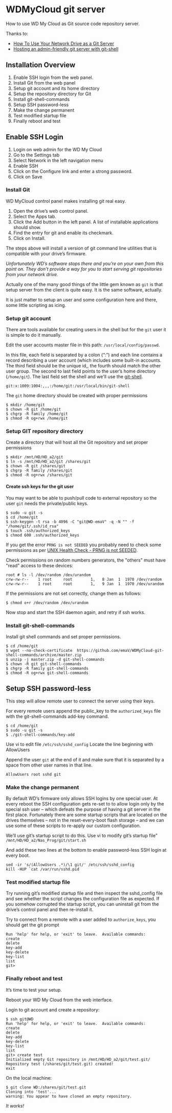 # WDMyCloud git server
How to use WD My Cloud as Git source code repository server.

Thanks to:
* [How To Use Your Network Drive as a Git Server](https://cutecoder.org/software/git-server-network-drive/)
* [Hosting an admin-friendly git server with git-shell](http://planzero.org/blog/2012/10/24/hosting_an_admin-friendly_git_server_with_git-shell)

## Installation Overview
1. Enable SSH login from the web panel.
2. Install Git from the web panel
3. Setup git account and its home directory
4. Setup the repository directory for Git
5. Install git-shell-commands
6. Setup SSH password-less 
7. Make the change permanent
8. Test modified startup file
9. Finally reboot and test

## Enable SSH Login

1. Login on web admin for the WD My Cloud
2. Go to the Settings tab
3. Select Network in the left navigation menu
4. Enable SSH
5. Click on the Configure link and enter a strong password.
6. Click on Save

### Install Git

WD MyCloud control panel makes installing git real easy.

1.  Open the drive’s web control panel.
2.  Select the Apps tab.
3.  Click the Add button in the left panel. A list of installable applications should show.
4.  Find the entry for git and enable its checkmark.
5.  Click on Install.

The steps above will install a version of git command line utilities that is compatible with your drive’s firmware.

_Unfortunately WD’s software stops there and you’re on your own from this point on. They don’t provide a way for you to start serving git repositories from your network drive._

Actually one of the many good things of the little gem known as `git` is that setup server from the client is quite easy. It is the same software, actually.

It is just matter to setup an user and some configuration here and there, some little scripting as icing.


### Setup git account

There are tools available for creating users in the shell but for the `git` user it is simple to do it manually.

Edit the user accounts master file in this path: `/usr/local/config/passwd`.

In this file, each field is separated by a colon (“:”) and each line contains a record describing a user account (which includes some built-in accounts.
The third field should be the unique id,, the fourth should match the other user group.
The second to last field points to the user’s home directory (`/home/git`).
The last field set the shell and we'll use the [git-shell](https://git-scm.com/docs/git-shell).

```
git:x:1009:1004:,,,:/home/git:/usr/local/bin/git-shell
```
The `git` home directory should be created with proper permissions

```
$ mkdir /home/git
$ chown -R git /home/git
$ chgrp -R family /home/git
$ chmod -R og+rwx /home/git
```

### Setup GIT repository directory

Create a directory that will host all the Git repository and set proper permissions

```
$ mkdir /mnt/HD/HD_a2/git
$ ln -s /mnt/HD/HD_a2/git /shares/git
$ chown -R git /shares/git
$ chgrp -R family /shares/git
$ chmod -R og+rwx /shares/git
```

#### Create ssh keys for the git user

You may want to be able to push/pull code to external repository so the user `git` needs  the private/public keys.

```
$ sudo -u git -s
$ cd /home/git
$ ssh-keygen -t rsa -b 4096 -C "git@WD-emaV" -q -N "" -f "/home/git/.ssh/id_rsa"
$ touch .ssh/authorized_keys
$ chmod 600 .ssh/authorized_keys
```

If you get the error `PRNG is not SEEDED` you probably need to check some permissions as per [UNIX Health Check - PRNG is not SEEDED](https://unixhealthcheck.com/blog?id=304).

Check permissions on random numbers generators, the "others" must have "read" access to these devices:

```
root # ls -l /dev/random /dev/urandom
crw-rw-r--    1 root     root        1,   8 Jan  1  1970 /dev/random
crw-rw-r--    1 root     root        1,   9 Jan  1  1970 /dev/urandom
```

If the permissions are not set correctly, change them as follows:

```
$ chmod o+r /dev/random /dev/urandom
```

Now stop and start the SSH daemon again, and retry if ssh works.

### Install git-shell-commands

Install git shell commands and set proper permissions.

```
$ cd /home/git
$ wget --no-check-certificate  https://github.com/emaV/WDMyCloud-git-shell-commands/archive/master.zip
$ unzip -j master.zip -d git-shell-commands
$ chown -R git git-shell-commands
$ chgrp -R family git-shell-commands
$ chmod -R og+rwx git-shell-commands
```

## Setup SSH password-less 

This step will allow remote user to connect the server using their keys.

For every remote users append the public_key to the `authorized_keys` file with the git-shell-commands add-key command.

```
$ cd /home/git
$ sudo -u git -s
$ ./git-shell-commands/key-add
```

Use vi to edit file `/etc/ssh/sshd_config`
Locate the line beginning with AllowUsers

Append the user `git` at the end of it and make sure that it is separated by a space from other user names in that line.

```
AllowUsers root sshd git
```

### Make the change permanent
By default WD’s firmware only allows SSH logins by one special user. At every reboot the SSH configuration gets re-set to to allow login only by the special ssh user – which defeats the purpose of having a git server in the first place. Fortunately there are some startup scripts that are located on the drives themselves – not in the reset-every-boot flash storage – and we can use some of these scripts to re-apply our custom configuration.

We’ll use git’s startup script to do this. Use vi to modify git’s startup file" `/mnt/HD/HD_a2/Nas_Prog/git/start.sh`

And add these two lines at the bottom to enable password-less SSH login at every boot.

```
sed -ir 's/(AllowUsers .*)/\1 git/' /etc/ssh/sshd_config
kill -HUP `cat /var/run/sshd.pid
```
### Test modified startup file
Try running git’s modified startup file and then inspect the sshd_config file and see whether the script changes the configuration file as expected. If you somehow corrupted the startup script, you can uninstall git from the drive’s control panel and then re-install it.

Try to connect from a remote with a user added to `authorize_keys`, you should get the git prompt

```
Run 'help' for help, or 'exit' to leave.  Available commands:
create
delete
key-add
key-delete
key-list
list
git> 
```

### Finally reboot and test

It’s time to test your setup.

Reboot your WD My Cloud from the web interface.

Login to git account and create a repository:

```
$ ssh git@WD
Run 'help' for help, or 'exit' to leave.  Available commands:
create
delete
key-add
key-delete
key-list
list
git> create test
Initialized empty Git repository in /mnt/HD/HD_a2/git/test.git/
Repository test (/shares/git/test.git) created!
exit
```
On the local machine:
```
$ git clone WD:/shares/git/test.git
Cloning into 'test'...
warning: You appear to have cloned an empty repository.
```

*It works!*
